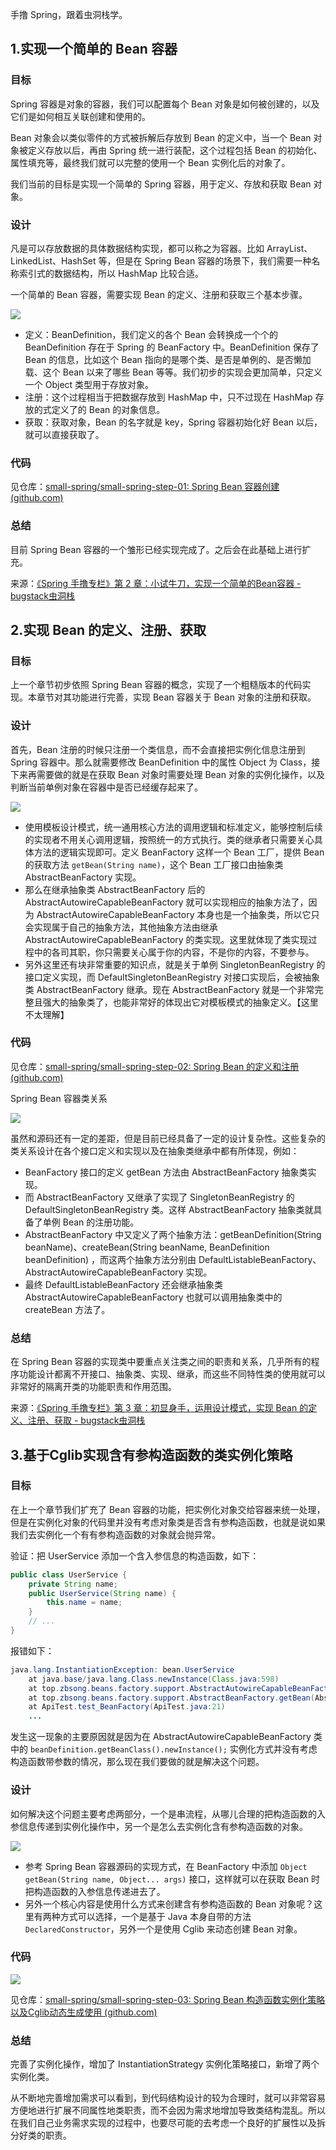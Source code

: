 手撸 Spring，跟着虫洞栈学。

## 1.实现一个简单的 Bean 容器

### 目标

Spring 容器是对象的容器，我们可以配置每个 Bean 对象是如何被创建的，以及它们是如何相互关联创建和使用的。

 Bean 对象会以类似零件的方式被拆解后存放到 Bean 的定义中，当一个 Bean 对象被定义存放以后，再由 Spring 统一进行装配，这个过程包括 Bean 的初始化、属性填充等，最终我们就可以完整的使用一个 Bean 实例化后的对象了。

我们当前的目标是实现一个简单的 Spring 容器，用于定义、存放和获取 Bean 对象。

### 设计

凡是可以存放数据的具体数据结构实现，都可以称之为容器。比如 ArrayList、LinkedList、HashSet 等，但是在 Spring Bean 容器的场景下，我们需要一种名称索引式的数据结构，所以 HashMap 比较合适。

一个简单的 Bean 容器，需要实现 Bean 的定义、注册和获取三个基本步骤。

![](https://bugstack.cn/assets/images/spring/spring-2-01.png)

- 定义：BeanDefinition，我们定义的各个 Bean 会转换成一个个的 BeanDefinition 存在于 Spring 的 BeanFactory 中。BeanDefinition 保存了 Bean 的信息，比如这个 Bean 指向的是哪个类、是否是单例的、是否懒加载、这个 Bean 以来了哪些 Bean 等等。我们初步的实现会更加简单，只定义一个 Object 类型用于存放对象。
- 注册：这个过程相当于把数据存放到 HashMap 中，只不过现在 HashMap 存放的式定义了的 Bean 的对象信息。
- 获取：获取对象，Bean 的名字就是 key，Spring 容器初始化好 Bean 以后，就可以直接获取了。

### 代码

见仓库：[small-spring/small-spring-step-01: Spring Bean 容器创建 (github.com)](https://github.com/small-spring/small-spring-step-01)

### 总结

目前 Spring Bean 容器的一个雏形已经实现完成了。之后会在此基础上进行扩充。

来源：[《Spring 手撸专栏》第 2 章：小试牛刀，实现一个简单的Bean容器 - bugstack虫洞栈](https://bugstack.cn/spring/2021/05/20/第2章-小试牛刀-实现一个简单的Bean容器.html)

## 2.实现 Bean 的定义、注册、获取

### 目标

上一个章节初步依照 Spring Bean 容器的概念，实现了一个粗糙版本的代码实现。本章节对其功能进行完善，实现 Bean 容器关于 Bean 对象的注册和获取。

### 设计

首先，Bean 注册的时候只注册一个类信息，而不会直接把实例化信息注册到 Spring 容器中。那么就需要修改 BeanDefinition 中的属性 Object 为 Class，接下来再需要做的就是在获取 Bean 对象时需要处理 Bean 对象的实例化操作，以及判断当前单例对象在容器中是否已经缓存起来了。

![](https://bugstack.cn/assets/images/spring/spring-3-01.png)

- 使用模板设计模式，统一通用核心方法的调用逻辑和标准定义，能够控制后续的实现者不用关心调用逻辑，按照统一的方式执行。类的继承者只需要关心具体方法的逻辑实现即可。定义 BeanFactory 这样一个 Bean 工厂，提供 Bean 的获取方法 `getBean(String name)`，这个 Bean 工厂接口由抽象类 AbstractBeanFactory 实现。
- 那么在继承抽象类 AbstractBeanFactory 后的 AbstractAutowireCapableBeanFactory 就可以实现相应的抽象方法了，因为 AbstractAutowireCapableBeanFactory 本身也是一个抽象类，所以它只会实现属于自己的抽象方法，其他抽象方法由继承 AbstractAutowireCapableBeanFactory 的类实现。这里就体现了类实现过程中的各司其职，你只需要关心属于你的内容，不是你的内容，不要参与。
- 另外这里还有块非常重要的知识点，就是关于单例 SingletonBeanRegistry 的接口定义实现，而 DefaultSingletonBeanRegistry 对接口实现后，会被抽象类 AbstractBeanFactory 继承。现在 AbstractBeanFactory 就是一个非常完整且强大的抽象类了，也能非常好的体现出它对模板模式的抽象定义。【这里不太理解】

### 代码

见仓库：[small-spring/small-spring-step-02: Spring Bean 的定义和注册 (github.com)](https://github.com/small-spring/small-spring-step-02)

Spring Bean 容器类关系

![](https://bugstack.cn/assets/images/spring/spring-3-02.png)

虽然和源码还有一定的差距，但是目前已经具备了一定的设计复杂性。这些复杂的类关系设计在各个接口定义和实现以及在抽象类继承中都有所体现，例如：

- BeanFactory 接口的定义 getBean 方法由 AbstractBeanFactory 抽象类实现。
- 而 AbstractBeanFactory 又继承了实现了 SingletonBeanRegistry 的DefaultSingletonBeanRegistry 类。这样 AbstractBeanFactory 抽象类就具备了单例 Bean 的注册功能。
- AbstractBeanFactory 中又定义了两个抽象方法：getBeanDefinition(String beanName)、createBean(String beanName, BeanDefinition beanDefinition) ，而这两个抽象方法分别由 DefaultListableBeanFactory、AbstractAutowireCapableBeanFactory 实现。
- 最终 DefaultListableBeanFactory 还会继承抽象类 AbstractAutowireCapableBeanFactory 也就可以调用抽象类中的 createBean 方法了。

### 总结

在 Spring Bean 容器的实现类中要重点关注类之间的职责和关系，几乎所有的程序功能设计都离不开接口、抽象类、实现、继承，而这些不同特性类的使用就可以非常好的隔离开类的功能职责和作用范围。

来源：[《Spring 手撸专栏》第 3 章：初显身手，运用设计模式，实现 Bean 的定义、注册、获取 - bugstack虫洞栈](https://bugstack.cn/spring/2021/05/23/第3章-初显身手-运用设计模式-实现-Bean-的定义-注册-获取.html)

## 3.基于Cglib实现含有参构造函数的类实例化策略

### 目标

在上一个章节我们扩充了 Bean 容器的功能，把实例化对象交给容器来统一处理，但是在实例化对象的代码里并没有考虑对象类是否含有参构造函数，也就是说如果我们去实例化一个有有参构造函数的对象就会抛异常。

验证：把 UserService 添加一个含入参信息的构造函数，如下：

```java
public class UserService {
    private String name;
    public UserService(String name) {
        this.name = name;
    }  
    // ...
}
```

报错如下：

```java
java.lang.InstantiationException: bean.UserService
	at java.base/java.lang.Class.newInstance(Class.java:598)
	at top.zbsong.beans.factory.support.AbstractAutowireCapableBeanFactory.createBean(AbstractAutowireCapableBeanFactory.java:17)
	at top.zbsong.beans.factory.support.AbstractBeanFactory.getBean(AbstractBeanFactory.java:24)
	at ApiTest.test_BeanFactory(ApiTest.java:21)
    ...
```

发生这一现象的主要原因就是因为在 AbstractAutowireCapableBeanFactory 类中的 `beanDefinition.getBeanClass().newInstance();` 实例化方式并没有考虑构造函数带参数的情况，那么现在我们要做的就是解决这个问题。

### 设计

如何解决这个问题主要考虑两部分，一个是串流程，从哪儿合理的把构造函数的入参信息传递到实例化操作中，另一个是怎么去实例化含有参构造函数的对象。

![](https://mmbiz.qpic.cn/sz_mmbiz_png/zTfAIs5rNXiaKafsTUIKlmjZrCkwvew5BJ3uWPic8CKF5dEzc59sxGZwfA32xgPkqVBCMIn1uUlk1rJTf3FYgKnQ/640?wx_fmt=png&tp=webp&wxfrom=5&wx_lazy=1&wx_co=1)

- 参考 Spring Bean 容器源码的实现方式，在 BeanFactory 中添加 `Object getBean(String name, Object... args)` 接口，这样就可以在获取 Bean 时把构造函数的入参信息传递进去了。
- 另外一个核心内容是使用什么方式来创建含有参构造函数的 Bean 对象呢？这里有两种方式可以选择，一个是基于 Java 本身自带的方法 `DeclaredConstructor`，另外一个是使用 Cglib 来动态创建 Bean 对象。

### 代码

![](https://mmbiz.qpic.cn/sz_mmbiz_png/zTfAIs5rNXiaKafsTUIKlmjZrCkwvew5BezTy0Cg4MzWXo3MUJxu40UibdX8yVHrybeD8aXewKgWiadcwp8vxu55g/640?wx_fmt=png&tp=webp&wxfrom=5&wx_lazy=1&wx_co=1)



见仓库：[small-spring/small-spring-step-03: Spring Bean 构造函数实例化策略以及Cglib动态生成使用 (github.com)](https://github.com/small-spring/small-spring-step-03)

### 总结

完善了实例化操作，增加了 InstantiationStrategy 实例化策略接口，新增了两个实例化类。

从不断地完善增加需求可以看到，到代码结构设计的较为合理时，就可以非常容易方便地进行扩展不同属性地类职责，而不会因为需求地增加导致类结构混乱。所以在我们自己业务需求实现的过程中，也要尽可能的去考虑一个良好的扩展性以及拆分好类的职责。